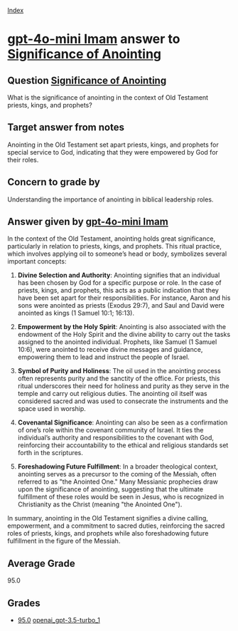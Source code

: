 
[Index](../../../index.md)
# [gpt-4o-mini Imam](../../answering_models/gpt-4o-mini_Imam.md) answer to [Significance of Anointing](../../questions/Significance_of_Anointing.md)

## Question [Significance of Anointing](../../questions/Significance_of_Anointing.md)
What is the significance of anointing in the context of Old Testament priests, kings, and prophets?

## Target answer from notes
Anointing in the Old Testament set apart priests, kings, and prophets for special service to God, indicating that they were empowered by God for their roles.

## Concern to grade by
Understanding the importance of anointing in biblical leadership roles.

## Answer given by [gpt-4o-mini Imam](../../answering_models/gpt-4o-mini_Imam.md)
In the context of the Old Testament, anointing holds great significance, particularly in relation to priests, kings, and prophets. This ritual practice, which involves applying oil to someone’s head or body, symbolizes several important concepts:

1. **Divine Selection and Authority**: Anointing signifies that an individual has been chosen by God for a specific purpose or role. In the case of priests, kings, and prophets, this acts as a public indication that they have been set apart for their responsibilities. For instance, Aaron and his sons were anointed as priests (Exodus 29:7), and Saul and David were anointed as kings (1 Samuel 10:1; 16:13). 

2. **Empowerment by the Holy Spirit**: Anointing is also associated with the endowment of the Holy Spirit and the divine ability to carry out the tasks assigned to the anointed individual. Prophets, like Samuel (1 Samuel 10:6), were anointed to receive divine messages and guidance, empowering them to lead and instruct the people of Israel.

3. **Symbol of Purity and Holiness**: The oil used in the anointing process often represents purity and the sanctity of the office. For priests, this ritual underscores their need for holiness and purity as they serve in the temple and carry out religious duties. The anointing oil itself was considered sacred and was used to consecrate the instruments and the space used in worship.

4. **Covenantal Significance**: Anointing can also be seen as a confirmation of one’s role within the covenant community of Israel. It ties the individual’s authority and responsibilities to the covenant with God, reinforcing their accountability to the ethical and religious standards set forth in the scriptures.

5. **Foreshadowing Future Fulfillment**: In a broader theological context, anointing serves as a precursor to the coming of the Messiah, often referred to as "the Anointed One." Many Messianic prophecies draw upon the significance of anointing, suggesting that the ultimate fulfillment of these roles would be seen in Jesus, who is recognized in Christianity as the Christ (meaning "the Anointed One").

In summary, anointing in the Old Testament signifies a divine calling, empowerment, and a commitment to sacred duties, reinforcing the sacred roles of priests, kings, and prophets while also foreshadowing future fulfillment in the figure of the Messiah.

## Average Grade
95.0

## Grades
 * [95.0](./Significance_of_Anointing_grades/openai_gpt-3.5-turbo_1.md) [openai_gpt-3.5-turbo_1](../../grading_models/openai_gpt-3.5-turbo_1.md)
